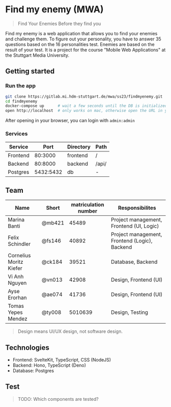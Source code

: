 # Find my enemy (MWA)

> Find Your Enemies Before they find you

Find my enemy is a web application that allows you to find your enemies and
challenge them. To figure out your personality, you have to answer 35 questions
based on the 16 personalities test. Enemies are based on the result of your
test. It is a project for the course "Mobile Web Applications" at the Stuttgart
Media University.

## Getting started

### Run the app

```bash
git clone https://gitlab.mi.hdm-stuttgart.de/mwa/ss23/findmyenemy.git
cd findmyenemy
docker-compose up      # wait a few seconds until the DB is initialized
open http://localhost  # only works on mac, otherwise open the URL in your favorite browser
```

After opening in your browser, you can login with `admin:admin`

### Services

| Service  | Port      | Directory | Path  |
| -------- | --------- | --------- | ----- |
| Frontend | 80:3000   | frontend  | /     |
| Backend  | 80:8000   | backend   | /api/ |
| Postgres | 5432:5432 | db        | -     |

## Team

| Name                    | Short  | matriculation number | Responsibilites                               |
| ----------------------- | ------ | -------------------- | --------------------------------------------- |
| Marina Banti            | @mb421 | 45489                | Project management, Frontend (UI, Logic)      |
| Felix Schindler         | @fs146 | 40892                | Project management, Frontend (Logic), Backend |
| Cornelius Moritz Kiefer | @ck184 | 39521                | Database, Backend                             |
| Vi Anh Nguyen           | @vn013 | 42908                | Design, Frontend (UI)                         |
| Ayse Erorhan            | @ae074 | 41736                | Design, Frontend (UI)                         |
| Tomas Yepes Mendez      | @ty008 | 5010639              | Design, Testing                               |

> Design means UI/UX design, not software design.

## Technologies

- Frontend: SvelteKit, TypeScript, CSS (NodeJS)
- Backend: Hono, TypeScript (Deno)
- Database: Postgres

## Test

> TODO: Which components are tested?
